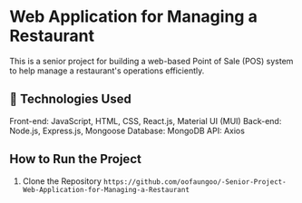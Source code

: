 # Web Application for Managing a Restaurant

This is a senior project for building a web-based Point of Sale (POS) system to help manage a restaurant's operations efficiently.

## 🚀 Technologies Used
Front-end: JavaScript, HTML, CSS, React.js, Material UI (MUI)
Back-end:  Node.js, Express.js, Mongoose
Database:  MongoDB
API:       Axios

## How to Run the Project
1. Clone the Repository
   ```https://github.com/oofaungoo/-Senior-Project-Web-Application-for-Managing-a-Restaurant```

